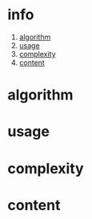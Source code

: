 # info
1) [algorithm](#algorithm)
2) [usage](#usage)
3) [complexity](#complexity)
4) [content](#content)

# algorithm

# usage

# complexity

# content
